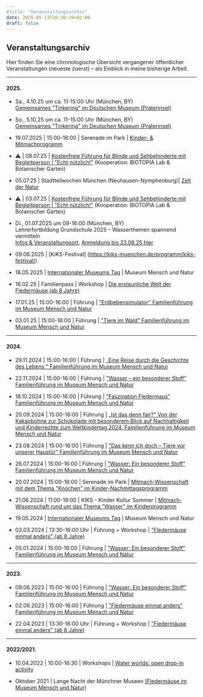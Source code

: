 ```yaml
---
#title: "Veranstaltungsarchiv"
date: 2025-05-13T16:30:29+02:00
draft: false
---
```



## Veranstaltungsarchiv 

Hier finden Sie eine chronologische Übersicht vergangener öffentlicher Veranstaltungen (neueste zuerst) – als Einblick in meine bisherige Arbeit. 
___

#### 2025.  
* Sa., 4.10.25 um ca. 11-15:00 Uhr (München, BY)  
[Gemeinsames "Tinkering" im Deutschen Museum (Praterinsel)](https://www.deutsches-museum.de/)  
* So., 5.10.25 um ca. 11-15:00 Uhr (München, BY)  
[Gemeinsames "Tinkering" im Deutschen Museum (Praterinsel)](https://www.deutsches-museum.de/) 
* 19.07.2025 | 15:00-18:00 | Serenade im Park | [Kinder- & Mitmachprogramm](https://stadt.muenchen.de/infos/serenade-im-park.html)

* ⚠️ | 08.07.25 | [Kostenfreie Führung für Blinde und Sehbehinderte mit Begleitperson | "Echt nützlich!"](https://www.eventbrite.de/e/echt-nutzlich-tickets-1389095826009?aff=oddtdtcreator) (Kooperation: BIOTOPIA Lab & Botanischer Garten) 

* 05.07.25 | Stadtteilwochen München (Neuhausen-Nymphenburg)| [Zelt der Natur](https://stadtteilwochen-muenchen.de/stadtteilwoche-neuhausen-nymphenburg/forschen-sammeln-verstehen)

* ⚠️ | 03.07.25 | [Kostenfreie Führung für Blinde und Sehbehinderte mit Begleitperson | "Echt nützlich!"](https://www.eventbrite.de/e/echt-nutzlich-tickets-1299225330939?aff=oddtdtcreator) (Kooperation: BIOTOPIA Lab & Botanischer Garten) 

* Di., 01.07.2025 um 09-16:00  (München, BY)  
Lehrerfortbildung Grundschule 2025 – Wasserthemen spannend vermitteln  
[Infos & Veranstaltungsort](https://mmn-muenchen.snsb.de/lehrerfortbildung-grundschule-2025-wasserthemen-spannend-vermitteln/), [Anmeldung bis 23.06.25 hier](https://fibs.alp.dillingen.de/lehrgangssuche?container_id=409789)

* 09.06.2025 | [KiKS-Festival] (https://kiks-muenchen.de/programm/kiks-festival/)

* 18.05.2025 | [Internationaler Museums Tag](https://www.museumsbund.de/internationaler-museumstag/) | Museum Mensch und Natur

* 16.02.25 | Familienpass | Workshop | [Die erstaunliche Welt der Fledermäuse (ab 8 Jahre)](https://veranstaltungen.muenchen.de/ferienangebote-familienpass/veranstaltungen/die-erstaunliche-welt-der-fledermaeuse-ab-8-jahre/)

* 17.01.25 | 15:00-16:00 | Führung | ["Erdbebensimulator" Familienführung im Museum Mensch und Natur](https://mmn-muenchen.snsb.de/familienfuehrungen/)

* 03.01.25 | 15:00-16:00 | Führung | ["Tiere im Wald" Familienführung im Museum Mensch und Natur](https://mmn-muenchen.snsb.de/familienfuehrungen/)
___

#### 2024.  
* 29.11.2024 | 15:00-16:00 | Führung | [„Eine Reise durch die Geschichte des Lebens " Familienführung im Museum Mensch und Natur](https://mmn-muenchen.snsb.de/familienfuehrungen/)

* 22.11.2024 | 15:00-16:00 | Führung | ["Wasser – ein besonderer Stoff“ Familienführung im Museum Mensch und Natur](https://mmn-muenchen.snsb.de/familienfuehrungen/)

* 18.10.2024 | 15:00-16:00 | Führung | ["Faszination Fledermaus“ Familienführung im Museum Mensch und Natur](https://mmn-muenchen.snsb.de/familienfuehrungen/)

* 20.09.2024 | 15:00-16:00 | Führung | [„Ist das denn fair?" Von der Kakaobohne zur Schokolade mit besonderem Blick auf Nachhaltigkeit und Kinderrechte zum Weltkindertag 2024. Familienführung im Museum Mensch und Natur](https://mmn-muenchen.snsb.de/familienfuehrungen/)

* 23.08.2024 | 15:00-16:00 | Führung | ["Das kenn ich doch – Tiere vor unserer Haustür" Familienführung im Museum Mensch und Natur](https://mmn-muenchen.snsb.de/familienfuehrungen/)

* 26.07.2024 | 15:00-16:00 | Führung | ["Wasser: Ein besonderer Stoff" Familienführung im Museum Mensch und Natur](https://mmn-muenchen.snsb.de/familienfuehrungen/)

* 20.07.2024 | 15:00-18:00 | Serenade im Park | [Mitmach-Wissenschaft mit dem Thema "Knochen" im Kinder-Nachmittagsprogramm](https://stadt.muenchen.de/infos/serenade-im-park.html#:~:text=Das%20Klassik%2DOpen%2DAir%2D,Eintritt%20frei!)

* 21.06.2024 | 11:00-19:00 | KIKS - Kinder Kultur Sommer | [Mitmach-Wissenschaft rund um das Thema "Wasser" im Kinderprogramm](https://kiks-muenchen.de/)

* 19.05.2024 | [Internationaler Museums Tag](https://www.museumsbund.de/internationaler-museumstag/) | Museum Mensch und Natur 

* 03.03.2024 | 13:30-16:00 Uhr | Führung + Workshop | ["Fledermäuse einmal anders" (ab 8 Jahre)](https://veranstaltungen.muenchen.de/ferienangebote-familienpass/veranstaltungen/fledermaeuse-einmal-anders-ab-8-jahre-2/)

*  05.01.2024 | 15:00-16:00 | Führung | ["Wasser: Ein besonderer Stoff" Familienführung im Museum Mensch und Natur](https://mmn-muenchen.snsb.de/familienfuehrungen/)  

___

#### 2023.  
* 09.06.2023 | 15:00-16:00 | Führung | ["Wasser: Ein besonderer Stoff" Familienführung im Museum Mensch und Natur](https://mmn-muenchen.snsb.de/familienfuehrungen/)  

* 02.06.2023 | 15:00-16:00 | Führung | ["Fledermäuse einmal anders" Familienführung im Museum Mensch und Natur](https://mmn-muenchen.snsb.de/familienfuehrungen/)  

* 22.04.2023 | 13:30-16:00 Uhr | Führung + Workshop | ["Fledermäuse einmal anders" (ab 8 Jahre)](https://veranstaltungen.muenchen.de/ferienangebote-familienpass/veranstaltungen/fledermaeuse-einmal-anders-ab-8-jahre/) 

___

#### 2022/2021.  
* 10.04.2022 | 10:00-16:30 | Workshops | [Water worlds: open drop-in activity](https://biotopia.net/en/biotopia-lab/dropins#program)

* Oktober 2021 | Lange Nacht der Münchner Museen [(Fledermäuse im Museum Mensch und Natur)](https://mmn-muenchen.snsb.de/lange-nacht-der-muenchner-museen/)
